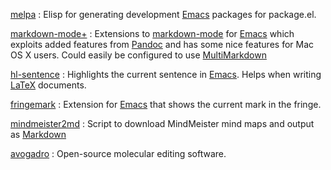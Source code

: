 [melpa]
:   Elisp for generating development [Emacs] packages for package.el.

[markdown-mode+]
:   Extensions to [markdown-mode] for [Emacs] which exploits added
    features from [Pandoc] and has some nice features for Mac OS X
    users.  Could easily be configured to use [MultiMarkdown]

[hl-sentence]
:   Highlights the current sentence in [Emacs].  Helps when writing
    [LaTeX] documents.

[fringemark]
:   Extension for [Emacs] that shows the current mark in the fringe.

[mindmeister2md]
:   Script to download MindMeister mind maps and
    output as [Markdown]

[avogadro]
:   Open-source molecular editing software.


[melpa]: https://github.com/milkypostman/melpa
[LaTeX]: http://www.latex-project.org/
[hl-sentence]: https://github.com/milkypostman/hl-sentence
[fringemark]: https://github.com/milkypostman/fringemark
[markdown-mode+]: https://github.com/milkypostman/markdown-mode-plus
[MultiMarkdown]: http://fletcherpenney.net/multimarkdown/
[Pandoc]: http://johnmacfarlane.net/pandoc/
[markdown-mode]: http://jblevins.org/projects/markdown-mode/
[Emacs]: http://www.gnu.org/s/emacs/
[Markdown]: http://daringfireball.net/projects/markdown/
[Avogadro]: http://avogadro.openmolecules.net
[mindmeister2md]: https://github.com/milkypostman/mindmeister2md
